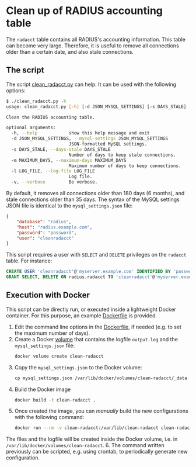 # Clean up of RADIUS accounting table
The `radacct` table contains all RADIUS's accounting information. This table can become very large. Therefore,
it is useful to remove all connections older than a certain date, and also stale connections.

## The script
The script [clean_radacct.py](../scripts/clean_radacct/clean_radacct.py) can help. It can be used with the following options:
```bash
$ ./clean_radacct.py -h
usage: clean_radacct.py [-h] [-d JSON_MYSQL_SETTINGS] [-s DAYS_STALE] [-m MAXIMUM_DAYS] [-l LOG_FILE] [-v]

Clean the RADIUS accounting table.

optional arguments:
  -h, --help            show this help message and exit
  -d JSON_MYSQL_SETTINGS, --mysql-settings JSON_MYSQL_SETTINGS
                        JSON-formatted MySQL settings.
  -s DAYS_STALE, --days-stale DAYS_STALE
                        Number of days to keep stale connections.
  -m MAXIMUM_DAYS, --maximum-days MAXIMUM_DAYS
                        Maximum number of days to keep connections.
  -l LOG_FILE, --log-file LOG_FILE
                        Log file.
  -v, --verbose         Be verbose.
```

By default, it removes all connections older than 180 days (6 months), and stale connections older than 35 days. 
The syntax of the MySQL settings JSON file is identical to the `mysql_settings.json` file:
```json
{
    "database": "radius",
    "host": "radius.example.com",
    "password": "password",
    "user": "cleanradacct"
}
```
This script requires a user with `SELECT` and `DELETE` privileges on the `radacct` table. For instance:
```sql
CREATE USER 'cleanradacct'@'myserver.example.com' IDENTIFIED BY 'password';
GRANT SELECT, DELETE ON radius.radacct TO 'cleanradacct'@'myserver.example.com';
```

## Execution with Docker
This script can be directly run, or executed inside a lightweight Docker container. For this purpose, 
an example [Dockerfile](../scripts/clean_radacct/Dockerfile) is provided.

1. Edit the command line options in the [Dockerfile](../scripts/clean_radacct/Dockerfile), if needed (e.g. to set the maximum
   number of days).
2. Create a Docker [volume](https://docs.docker.com/storage/volumes/)
   that contains the logfile `output.log` and the `mysql_settings.json` file:
   ```bash
   docker volume create clean-radacct 
   ```
3. Copy the `mysql_settings.json` to the Docker volume:
   ```bash
   cp mysql_settings.json /var/lib/docker/volumes/clean-radacct/_data
   ```
4. Build the Docker image
   ```bash
   docker build -t clean-radacct .
   ```
5. Once created the image, you can *manually* build the new configurations with the following command:
   ```bash
   docker run --rm -v clean-radacct:/var/lib/clean-radacct clean-radacct
   ```
  The files and the logfile will be created inside the Docker volume, i.e. in `/var/lib/docker/volumes/clean-radacct`.
6. The command written previously can be scripted, e.g. using crontab, to periodically generate new configuration.
